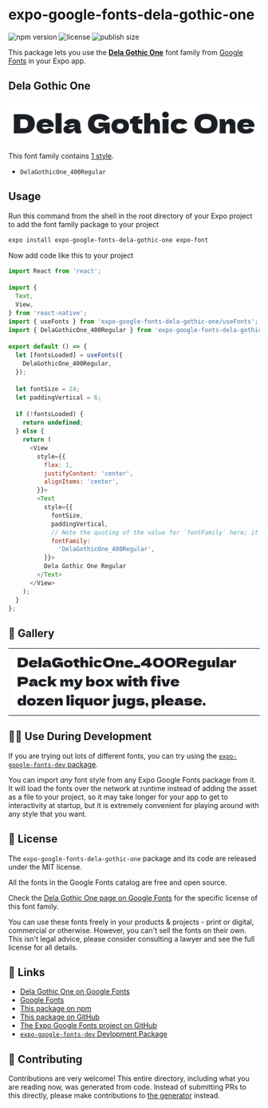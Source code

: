 # expo-google-fonts-dela-gothic-one

![npm version](https://flat.badgen.net/npm/v/expo-google-fonts-dela-gothic-one)
![license](https://flat.badgen.net/github/license/expo/google-fonts)
![publish size](https://flat.badgen.net/packagephobia/install/expo-google-fonts-dela-gothic-one)

This package lets you use the [**Dela Gothic One**](https://fonts.google.com/specimen/Dela+Gothic+One) font family from [Google Fonts](https://fonts.google.com/) in your Expo app.

## Dela Gothic One

![Dela Gothic One](./font-family.png)

This font family contains [1 style](#-gallery).

- `DelaGothicOne_400Regular`

## Usage

Run this command from the shell in the root directory of your Expo project to add the font family package to your project
```sh
expo install expo-google-fonts-dela-gothic-one expo-font
```

Now add code like this to your project
```js
import React from 'react';

import {
  Text,
  View,
} from 'react-native';
import { useFonts } from 'expo-google-fonts-dela-gothic-one/useFonts';
import { DelaGothicOne_400Regular } from 'expo-google-fonts-dela-gothic-one/400Regular';

export default () => {
  let [fontsLoaded] = useFonts({
    DelaGothicOne_400Regular,
  });

  let fontSize = 24;
  let paddingVertical = 6;

  if (!fontsLoaded) {
    return undefined;
  } else {
    return (
      <View
        style={{
          flex: 1,
          justifyContent: 'center',
          alignItems: 'center',
        }}>
        <Text
          style={{
            fontSize,
            paddingVertical,
            // Note the quoting of the value for `fontFamily` here; it expects a string!
            fontFamily:
              'DelaGothicOne_400Regular',
          }}>
          Dela Gothic One Regular
        </Text>
      </View>
    );
  }
};

```

## 🔡 Gallery


||||
|-|-|-|
|![DelaGothicOne_400Regular](.//400Regular/DelaGothicOne_400Regular.ttf.png)||||


## 👩‍💻 Use During Development

If you are trying out lots of different fonts, you can try using the [`expo-google-fonts-dev` package](https://github.com/freeboub/google-fonts/tree/master/font-packages/dev#readme).

You can import *any* font style from any Expo Google Fonts package from it. It will load the fonts
over the network at runtime instead of adding the asset as a file to your project, so it may take longer
for your app to get to interactivity at startup, but it is extremely convenient
for playing around with any style that you want.

## 📖 License

The `expo-google-fonts-dela-gothic-one` package and its code are released under the MIT license.

All the fonts in the Google Fonts catalog are free and open source.

Check the [Dela Gothic One page on Google Fonts](https://fonts.google.com/specimen/Dela+Gothic+One) for the specific license of this font family.

You can use these fonts freely in your products & projects - print or digital, commercial or otherwise. However, you can't sell the fonts on their own. This isn't legal advice, please consider consulting a lawyer and see the full license for all details.

## 🔗 Links

- [Dela Gothic One on Google Fonts](https://fonts.google.com/specimen/Dela+Gothic+One)
- [Google Fonts](https://fonts.google.com/)
- [This package on npm](https://www.npmjs.com/package/expo-google-fonts-dela-gothic-one)
- [This package on GitHub](https://github.com/freeboub/google-fonts/tree/master/font-packages/dela-gothic-one)
- [The Expo Google Fonts project on GitHub](https://github.com/freeboub/google-fonts)
- [`expo-google-fonts-dev` Devlopment Package](https://github.com/freeboub/google-fonts/tree/master/font-packages/dev)

## 🤝 Contributing

Contributions are very welcome! This entire directory, including what you are reading now, was generated from code. Instead of submitting PRs to this directly, please make contributions to [the generator](https://github.com/freeboub/google-fonts/tree/master/packages/generator) instead.
